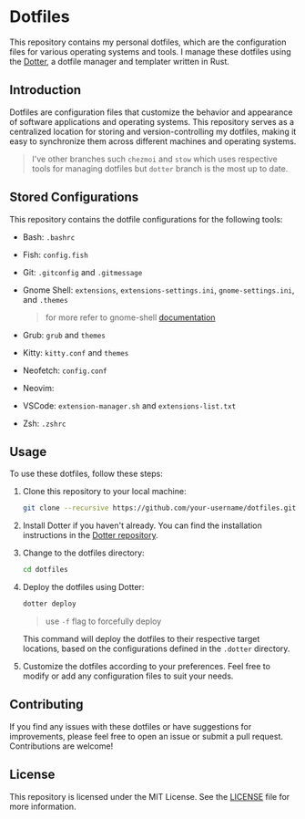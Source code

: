 # Dotfiles

This repository contains my personal dotfiles, which are the configuration files for various operating systems and tools. I manage these dotfiles using the [Dotter](https://github.com/SuperCuber/dotter), a dotfile manager and templater written in Rust.

## Introduction

Dotfiles are configuration files that customize the behavior and appearance of software applications and operating systems. This repository serves as a centralized location for storing and version-controlling my dotfiles, making it easy to synchronize them across different machines and operating systems.

> I've other branches such `chezmoi` and `stow` which uses respective tools for managing dotfiles but `dotter` branch is the most up to date.

## Stored Configurations

This repository contains the dotfile configurations for the following tools:

- Bash: `.bashrc`
- Fish: `config.fish`
- Git: `.gitconfig` and `.gitmessage`
- Gnome Shell: `extensions`, `extensions-settings.ini`, `gnome-settings.ini`, and `.themes`

    > for more refer to gnome-shell [documentation](./gnome-shell/README)

- Grub: `grub` and `themes`
- Kitty: `kitty.conf` and `themes`
- Neofetch: `config.conf`
- Neovim:
- VSCode: `extension-manager.sh` and `extensions-list.txt`
- Zsh: `.zshrc`

## Usage

To use these dotfiles, follow these steps:

1. Clone this repository to your local machine:

    ```bash
    git clone --recursive https://github.com/your-username/dotfiles.git
    ```

2. Install Dotter if you haven't already. You can find the installation instructions in the [Dotter repository](https://github.com/SuperCuber/dotter).

3. Change to the dotfiles directory:

    ```bash
    cd dotfiles
    ```

4. Deploy the dotfiles using Dotter:

    ```bash
    dotter deploy
    ```
    > use `-f` flag to forcefully deploy

    This command will deploy the dotfiles to their respective target locations, based on the configurations defined in the `.dotter` directory.

5. Customize the dotfiles according to your preferences. Feel free to modify or add any configuration files to suit your needs.

## Contributing

If you find any issues with these dotfiles or have suggestions for improvements, please feel free to open an issue or submit a pull request. Contributions are welcome!

## License

This repository is licensed under the MIT License. See the [LICENSE](LICENSE) file for more information.

